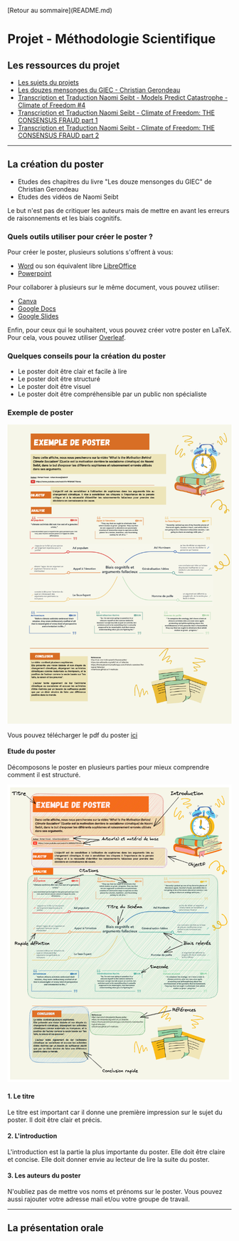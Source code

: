 <p style="text-align:left;">
    [Retour au sommaire](README.md)
</p>

# Projet - Méthodologie Scientifique

## Les ressources du projet

- [Les sujets du projets](fichiers/Cours_4TPU202U%20-%20Sujets%20de%20projets.pdf)
- [Les douzes mensonges du GIEC - Christian Gerondeau](fichiers/Les%20douze%20mensonges%20du%20GIEC%20_%20La%20religion%20-%20Christian%20Gerondeau.docx)
- [Transcription et Traduction Naomi Seibt - Models Predict Catastrophe - Climate of Freedom #4](fichiers/transcription-naomi-cof4.md)
- [Transcription et Traduction Naomi Seibt - Climate of Freedom: THE CONSENSUS FRAUD part 1](fichiers/transcription-naomi-1.md)
- [Transcription et Traduction Naomi Seibt - Climate of Freedom: THE CONSENSUS FRAUD part 2](fichiers/transcription-naomi-2.md)

---

## La création du poster

- Etudes des chapitres du livre "Les douze mensonges du GIEC" de Christian Gerondeau
- Etudes des vidéos de Naomi Seibt

Le but n'est pas de critiquer les auteurs mais de mettre en avant les erreurs de raisonnements et les biais cognitifs.

<div class="line"></div>

### Quels outils utiliser pour créer le poster ?

Pour créer le poster, plusieurs solutions s'offrent à vous:

- [Word](https://www.microsoft.com/fr-fr/microsoft-365/word) ou son équivalent libre [LibreOffice](https://fr.libreoffice.org/)
- [Powerpoint](https://www.microsoft.com/fr-fr/microsoft-365/powerpoint)

Pour collaborer à plusieurs sur le même document, vous pouvez utiliser:

- [Canva](https://www.canva.com/fr_fr/)
- [Google Docs](https://docs.google.com/document/u/0/)
- [Google Slides](https://docs.google.com/presentation/u/0/)

Enfin, pour ceux qui le souhaitent, vous pouvez créer votre poster en LaTeX. Pour cela, vous pouvez utiliser [Overleaf](https://www.overleaf.com/).

<div class="line"></div>

### Quelques conseils pour la création du poster

- Le poster doit être clair et facile à lire
- Le poster doit être structuré
- Le poster doit être visuel
- Le poster doit être compréhensible par un public non spécialiste

<div class="line"></div>

### Exemple de poster

![Poster](fichiers/Poster-Rohan-Naomi-v2.png)

Vous pouvez télécharger le pdf du poster [ici](fichiers/Poster-Rohan-Naomi-v2.pdf)

<div class="line"></div>

#### Etude du poster

Décomposons le poster en plusieurs parties pour mieux comprendre comment il est structuré.

![Poster annoté](fichiers/Poster-R-N-annoted.png)

#### 1. Le titre

Le titre est important car il donne une première impression sur le sujet du poster. Il doit être clair et précis.

#### 2. L'introduction

L'introduction est la partie la plus importante du poster. Elle doit être claire et concise. Elle doit donner envie au lecteur de lire la suite du poster.

#### 3. Les auteurs du poster

N'oubliez pas de mettre vos noms et prénoms sur le poster. Vous pouvez aussi rajouter votre adresse mail et/ou votre groupe de travail.



---

## La présentation orale


